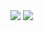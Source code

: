 <img src=https://user-images.githubusercontent.com/88614978/177326430-b16c722a-cbe5-402b-a68e-75e8dc45efe8.jpg>

<img src=https://user-images.githubusercontent.com/88614978/177326520-51f774b2-28dc-4119-9319-63ebcb7df661.jpg>
